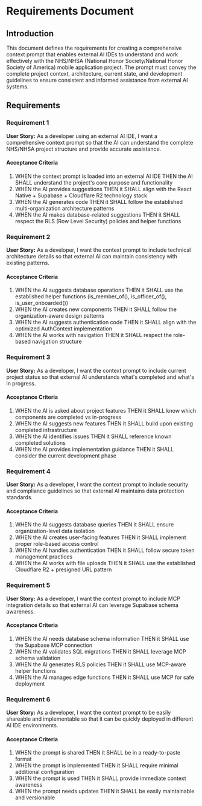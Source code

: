 # Requirements Document

## Introduction

This document defines the requirements for creating a comprehensive context prompt that enables external AI IDEs to understand and work effectively with the NHS/NHSA (National Honor Society/National Honor Society of America) mobile application project. The prompt must convey the complete project context, architecture, current state, and development guidelines to ensure consistent and informed assistance from external AI systems.

## Requirements

### Requirement 1

**User Story:** As a developer using an external AI IDE, I want a comprehensive context prompt so that the AI can understand the complete NHS/NHSA project structure and provide accurate assistance.

#### Acceptance Criteria

1. WHEN the context prompt is loaded into an external AI IDE THEN the AI SHALL understand the project's core purpose and functionality
2. WHEN the AI provides suggestions THEN it SHALL align with the React Native + Supabase + Cloudflare R2 technology stack
3. WHEN the AI generates code THEN it SHALL follow the established multi-organization architecture patterns
4. WHEN the AI makes database-related suggestions THEN it SHALL respect the RLS (Row Level Security) policies and helper functions

### Requirement 2

**User Story:** As a developer, I want the context prompt to include technical architecture details so that external AI can maintain consistency with existing patterns.

#### Acceptance Criteria

1. WHEN the AI suggests database operations THEN it SHALL use the established helper functions (is_member_of(), is_officer_of(), is_user_onboarded())
2. WHEN the AI creates new components THEN it SHALL follow the organization-aware design patterns
3. WHEN the AI suggests authentication code THEN it SHALL align with the optimized AuthContext implementation
4. WHEN the AI works with navigation THEN it SHALL respect the role-based navigation structure

### Requirement 3

**User Story:** As a developer, I want the context prompt to include current project status so that external AI understands what's completed and what's in progress.

#### Acceptance Criteria

1. WHEN the AI is asked about project features THEN it SHALL know which components are completed vs in-progress
2. WHEN the AI suggests new features THEN it SHALL build upon existing completed infrastructure
3. WHEN the AI identifies issues THEN it SHALL reference known completed solutions
4. WHEN the AI provides implementation guidance THEN it SHALL consider the current development phase

### Requirement 4

**User Story:** As a developer, I want the context prompt to include security and compliance guidelines so that external AI maintains data protection standards.

#### Acceptance Criteria

1. WHEN the AI suggests database queries THEN it SHALL ensure organization-level data isolation
2. WHEN the AI creates user-facing features THEN it SHALL implement proper role-based access control
3. WHEN the AI handles authentication THEN it SHALL follow secure token management practices
4. WHEN the AI works with file uploads THEN it SHALL use the established Cloudflare R2 + presigned URL pattern

### Requirement 5

**User Story:** As a developer, I want the context prompt to include MCP integration details so that external AI can leverage Supabase schema awareness.

#### Acceptance Criteria

1. WHEN the AI needs database schema information THEN it SHALL use the Supabase MCP connection
2. WHEN the AI validates SQL migrations THEN it SHALL leverage MCP schema validation
3. WHEN the AI generates RLS policies THEN it SHALL use MCP-aware helper functions
4. WHEN the AI manages edge functions THEN it SHALL use MCP for safe deployment

### Requirement 6

**User Story:** As a developer, I want the context prompt to be easily shareable and implementable so that it can be quickly deployed in different AI IDE environments.

#### Acceptance Criteria

1. WHEN the prompt is shared THEN it SHALL be in a ready-to-paste format
2. WHEN the prompt is implemented THEN it SHALL require minimal additional configuration
3. WHEN the prompt is used THEN it SHALL provide immediate context awareness
4. WHEN the prompt needs updates THEN it SHALL be easily maintainable and versionable